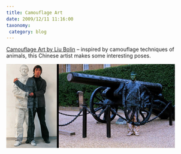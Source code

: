 ```yaml
---
title: Camouflage Art
date: 2009/12/11 11:16:00
taxonomy: 
 category: blog 
---
```


[Camouflage Art by Liu Bolin](http://www.toxel.com/inspiration/2009/10/04/camouflage-art-by-liu-bolin/) – inspired by camouflage techniques of animals, this Chinese artist makes some interesting poses.

![](camouflage01.jpg)